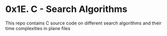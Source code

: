# 0x1E. C - Search Algorithms
This repo contains C source code on different search algorithms and their
time complexities in plane files